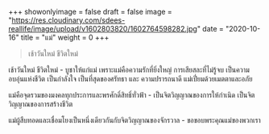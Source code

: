 +++
showonlyimage = false
draft = false
image = "https://res.cloudinary.com/sdees-reallife/image/upload/v1602803820/1602764598282.jpg"
date = "2020-10-16"
title = "แม่"
weight = 0
+++
> เช้าวันใหม่ ชีวิตใหม่

เช้าวันใหม่ ชีวิตใหม่ - บูชาให้แก่แม่ เพราะแม่คือความรักที่ยิ่งใหญ่ การเสียสละที่ไม่รู้จบ เป็นความอบอุ่นแห่งชีวิต เป็นกำลังใจ เป็นที่สุดของศรัทธา และ ความปรารถนาดี แม่เปี่ยมด้วยเมตตาและอภัย

แม่คือจุดรวมของมงคลทุกประการและพรศักดิ์สิทธิ์ทั่วฟ้า - เป็นจิตวิญญาณของการให้กำเนิด เป็นจิตวิญญาณของการสร้างชีวิต

แม่ผู้สืบทอดและเชื่อมโยงเป็นหนึ่งเดียวกันกับจิตวิญญาณของจักรวาล - ขอขอบพระคุณแม่ของพวกเรา
